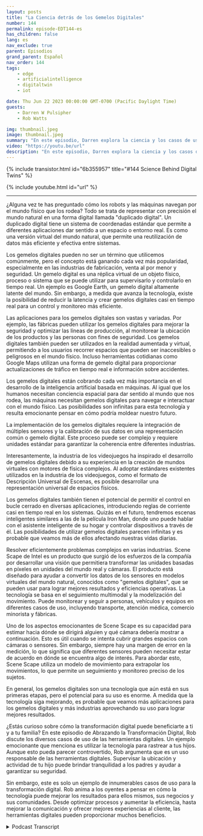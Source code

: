 ```yaml
---
layout: posts
title: "La Ciencia detrás de los Gemelos Digitales"
number: 144
permalink: episode-EDT144-es
has_children: false
lang: es
nav_exclude: true
parent: Episodios
grand_parent: Español
nav_order: 144
tags:
    - edge
    - artificialintelligence
    - digitaltwin
    - iot

date: Thu Jun 22 2023 00:00:00 GMT-0700 (Pacific Daylight Time)
guests:
    - Darren W Pulsipher
    - Rob Watts

img: thumbnail.jpeg
image: thumbnail.jpeg
summary: "En este episodio, Darren explora la ciencia y los casos de uso detrás de la tecnología de gemelos digitales con el arquitecto principal de ScheneScape de Intel."
video: "https://youtu.be/url"
description: "En este episodio, Darren explora la ciencia y los casos de uso detrás de la tecnología de gemelos digitales con el arquitecto principal de ScheneScape de Intel."
---
```


<div>
{% include transistor.html id="6b355957" title="#144 Science Behind Digital Twins" %}

{% include youtube.html id="url" %}
</div>

---

¿Alguna vez te has preguntado cómo los robots y las máquinas navegan por el mundo físico que los rodea? Todo se trata de representar con precisión el mundo natural en una forma digital llamada "duplicado digital". Un duplicado digital tiene un sistema de coordenadas estándar que permite a diferentes aplicaciones dar sentido a un espacio o entorno real. Es como una versión virtual del mundo natural, que permite una reutilización de datos más eficiente y efectiva entre sistemas.

Los gemelos digitales pueden no ser un término que utilicemos comúnmente, pero el concepto está ganando cada vez más popularidad, especialmente en las industrias de fabricación, venta al por menor y seguridad. Un gemelo digital es una réplica virtual de un objeto físico, proceso o sistema que se puede utilizar para supervisarlo y controlarlo en tiempo real. Un ejemplo es Google Earth, un gemelo digital altamente latente del mundo. Sin embargo, a medida que avanza la tecnología, existe la posibilidad de reducir la latencia y crear gemelos digitales casi en tiempo real para un control y monitoreo más eficiente.

Las aplicaciones para los gemelos digitales son vastas y variadas. Por ejemplo, las fábricas pueden utilizar los gemelos digitales para mejorar la seguridad y optimizar las líneas de producción, al monitorear la ubicación de los productos y las personas con fines de seguridad. Los gemelos digitales también pueden ser utilizados en la realidad aumentada y virtual, permitiendo a los usuarios recorrer espacios que pueden ser inaccesibles o peligrosos en el mundo físico. Incluso herramientas cotidianas como Google Maps utilizan una forma de gemelo digital para proporcionar actualizaciones de tráfico en tiempo real e información sobre accidentes.

Los gemelos digitales están cobrando cada vez más importancia en el desarrollo de la inteligencia artificial basada en máquinas. Al igual que los humanos necesitan conciencia espacial para dar sentido al mundo que nos rodea, las máquinas necesitan gemelos digitales para navegar e interactuar con el mundo físico. Las posibilidades son infinitas para esta tecnología y resulta emocionante pensar en cómo podría moldear nuestro futuro.

La implementación de los gemelos digitales requiere la integración de múltiples sensores y la calibración de sus datos en una representación común o gemelo digital. Este proceso puede ser complejo y requiere unidades estándar para garantizar la coherencia entre diferentes industrias.

Interesantemente, la industria de los videojuegos ha inspirado el desarrollo de gemelos digitales debido a su experiencia en la creación de mundos virtuales con motores de física complejos. Al adoptar estándares existentes utilizados en la industria de los videojuegos, como el formato de Descripción Universal de Escenas, es posible desarrollar una representación universal de espacios físicos.

Los gemelos digitales también tienen el potencial de permitir el control en bucle cerrado en diversas aplicaciones, introduciendo reglas de corriente casi en tiempo real en los sistemas. Quizás en el futuro, tendremos escenas inteligentes similares a las de la película Iron Man, donde uno puede hablar con el asistente inteligente de su hogar y controlar dispositivos a través de él. Las posibilidades de utilizar gemelos digitales parecen infinitas y es probable que veamos más de ellos afectando nuestras vidas diarias.

Resolver eficientemente problemas complejos en varias industrias. Scene Scape de Intel es un producto que surgió de los esfuerzos de la compañía por desarrollar una visión que permitiera transformar las unidades basadas en píxeles en unidades del mundo real y cámaras. El producto está diseñado para ayudar a convertir los datos de los sensores en modelos virtuales del mundo natural, conocidos como "gemelos digitales", que se pueden usar para lograr mejores resultados y eficiencias operativas. La tecnología se basa en el seguimiento multimodal y la modelización del movimiento. Puede monitorear y seguir a personas, vehículos y equipos en diferentes casos de uso, incluyendo transporte, atención médica, comercio minorista y fábricas.

Uno de los aspectos emocionantes de Scene Scape es su capacidad para estimar hacia dónde se dirigirá alguien y qué cámara debería mostrar a continuación. Esto es útil cuando se intenta cubrir grandes espacios con cámaras o sensores. Sin embargo, siempre hay una margen de error en la medición, lo que significa que diferentes sensores pueden necesitar estar de acuerdo en dónde se encuentra algo de interés. Para abordar esto, Scene Scape utiliza un modelo de movimiento para extrapolar los movimientos, lo que permite un seguimiento y monitoreo preciso de los sujetos.

En general, los gemelos digitales son una tecnología que aún está en sus primeras etapas, pero el potencial para su uso es enorme. A medida que la tecnología siga mejorando, es probable que veamos más aplicaciones para los gemelos digitales y más industrias aprovechando su uso para lograr mejores resultados.

¿Estás curioso sobre cómo la transformación digital puede beneficiarte a ti y a tu familia? En este episodio de Abrazando la Transformación Digital, Rob discute los diversos casos de uso de las herramientas digitales. Un ejemplo emocionante que menciona es utilizar la tecnología para rastrear a tus hijos. Aunque esto pueda parecer controvertido, Rob argumenta que es un uso responsable de las herramientas digitales. Supervisar la ubicación y actividad de tu hijo puede brindar tranquilidad a los padres y ayudar a garantizar su seguridad.

Sin embargo, este es solo un ejemplo de innumerables casos de uso para la transformación digital. Rob anima a los oyentes a pensar en cómo la tecnología puede mejorar los resultados para ellos mismos, sus negocios y sus comunidades. Desde optimizar procesos y aumentar la eficiencia, hasta mejorar la comunicación y ofrecer mejores experiencias al cliente, las herramientas digitales pueden proporcionar muchos beneficios.



<details>
<summary> Podcast Transcript </summary>

<p></p>

</details>
